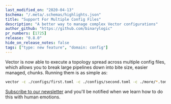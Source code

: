 ```yaml
---
last_modified_on: "2020-04-13"
$schema: "/.meta/.schemas/highlights.json"
title: "Support For Multiple Config Files"
description: "A better way to manage complex Vector configurations"
author_github: "https://github.com/binarylogic"
pr_numbers: [1725]
release: "0.8.0"
hide_on_release_notes: false
tags: ["type: new feature", "domain: config"]
---
```


Vector is now able to execute a topology spread across multiple config files,
which allows you to break large pipelines down into bite size, easier managed,
chunks. Running them is as simple as:

```bash
vector -c ./configs/first.toml -c ./configs/second.toml -c ./more/*.toml
```

[Subscribe to our newsletter][pages.community] and you'll be notified when we
learn how to do this with human emotions.


[pages.community]: /community/
